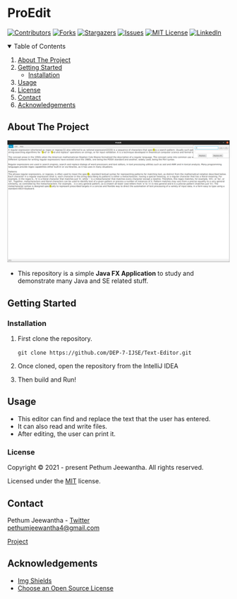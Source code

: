 # ProEdit

[![Contributors][contributors-shield]][contributors-url]
[![Forks][forks-shield]][forks-url]
[![Stargazers][stars-shield]][stars-url]
[![Issues][issues-shield]][issues-url]
[![MIT License][license-shield]][license-url]
[![LinkedIn][linkedin-shield]][linkedin-url]

<details open="open">
  <summary>Table of Contents</summary>
  <ol>
    <li>
      <a href="#about-the-project">About The Project</a>
    </li>
    <li>
      <a href="#getting-started">Getting Started</a>
      <ul>
        <li><a href="#installation">Installation</a></li>
      </ul>
    </li>
    <li><a href="#usage">Usage</a></li>
    <li><a href="#license">License</a></li>
    <li><a href="#contact">Contact</a></li>
    <li><a href="#acknowledgements">Acknowledgements</a></li>
  </ol>
</details>

## About The Project

![](./image/ProEdit.png)

* This repository is a simple **Java FX Application** to study and demonstrate many Java and SE related stuff.

## Getting Started

### Installation

1. First clone the repository.

   ``git clone https://github.com/DEP-7-IJSE/Text-Editor.git``

2. Once cloned, open the repository from the IntelliJ IDEA

3. Then build and Run!

## Usage

* This editor can find and replace the text that the user has entered.
* It can also read and write files.
* After editing, the user can print it.

### License

Copyright &copy; 2021 - present Pethum Jeewantha. All rights reserved.

Licensed under the [MIT](LICENSE.txt) license.

## Contact

Pethum Jeewantha - [Twitter](https://twitter.com/JeewanthaPethum?s=08) <br>
pethumjeewantha4@gmail.com

[Project](https://https:github.com/DEP-7-IJSE/Text-Editor)

## Acknowledgements

* [Img Shields](https://shields.io)
* [Choose an Open Source License](https://choosealicense.com)

[contributors-shield]: https://img.shields.io/github/contributors/DEP-7-IJSE/Text-Editor.svg?style=for-the-badge

[contributors-url]: https://https://github.com/DEP-7-IJSE/Text-Editor/graphs/contributors

[forks-shield]: https://img.shields.io/github/forks/DEP-7-IJSE/Text-Editor.svg?style=for-the-badge

[forks-url]: https://github.com/DEP-7-IJSE/Text-Editor/network/members

[stars-shield]: https://img.shields.io/github/stars/DEP-7-IJSE/Text-Editor.svg?style=for-the-badge

[stars-url]: https://https://github.com/DEP-7-IJSE/Text-Editor/stargazers

[issues-shield]: https://img.shields.io/github/issues/DEP-7-IJSE/Text-Editor.svg?style=for-the-badge

[issues-url]: https://https://github.com/DEP-7-IJSE/Text-Editor/issues

[license-shield]: https://img.shields.io/github/license/DEP-7-IJSE/Text-Editor.svg?style=for-the-badge

[license-url]: https://https://github.com/DEP-7-IJSE/Text-Editor/blob/master/LICENSE

[linkedin-shield]: https://img.shields.io/badge/-LinkedIn-black.svg?style=for-the-badge&logo=linkedin&colorB=555

[linkedin-url]: https://www.linkedin.com/in/pethum-jeewantha-7b70aa1b1
